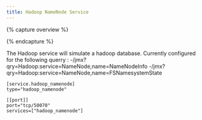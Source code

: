 ```yaml
---
title: Hadoop NameNode Service
---
```


{% capture overview %}

{% endcapture %}

The Hadoop service will simulate a hadoop database. Currently configured for the following querry :
  -/jmx?qry=Hadoop:service=NameNode,name=NameNodeInfo
  -/jmx?qry=Hadoop:service=NameNode,name=FSNamesystemState

```
[service.hadoop_namenode]
type="hadoop_namenode"

[[port]]
port="tcp/50070"
services=["hadoop_namenode"]

```
